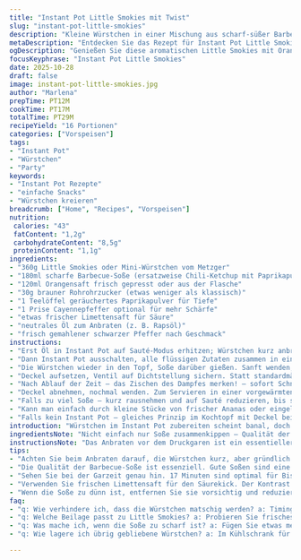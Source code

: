```yaml
---
title: "Instant Pot Little Smokies mit Twist"
slug: "instant-pot-little-smokies"
description: "Kleine Würstchen in einer Mischung aus scharf-süßer Barbecue-Soße und Orangensaft, langsam gegart im Instant Pot für zarte Aromen. Abgewandelte Zutaten, um Frische und komplexeren Geschmack zu erzeugen. Garzeit und Reihenfolge angepasst für optimale Konsistenz. Leicht knusprig durch kurzes Anbraten im Anschluss. Wird schnell zum Lieblingsparty-Snack. Kalorienärmere Variante mit weniger Zucker. Perfekt für stressfreies Kochen und unerwartete Gäste. Pflege einfacher Tipps zur Druckregelung und Aromabalance."
metaDescription: "Entdecken Sie das Rezept für Instant Pot Little Smokies mit einem Twist – ein perfekter Party-Snack voller Aromen."
ogDescription: "Genießen Sie diese aromatischen Little Smokies mit Orangensaft und scharfer BBQ-Soße im Instant Pot – eine raffinierte Snack-Idee."
focusKeyphrase: "Instant Pot Little Smokies"
date: 2025-10-28
draft: false
image: instant-pot-little-smokies.jpg
author: "Marlena"
prepTime: PT12M
cookTime: PT17M
totalTime: PT29M
recipeYield: "16 Portionen"
categories: ["Vorspeisen"]
tags:
- "Instant Pot"
- "Würstchen"
- "Party"
keywords:
- "Instant Pot Rezepte"
- "einfache Snacks"
- "Würstchen kreieren"
breadcrumb: ["Home", "Recipes", "Vorspeisen"]
nutrition: 
 calories: "43"
 fatContent: "1,2g"
 carbohydrateContent: "8,5g"
 proteinContent: "1,1g"
ingredients:
- "360g Little Smokies oder Mini-Würstchen vom Metzger"
- "180ml scharfe Barbecue-Soße (ersatzweise Chili-Ketchup mit Paprikapulver)"
- "120ml Orangensaft frisch gepresst oder aus der Flasche"
- "30g brauner Rohrohrzucker (etwas weniger als klassisch)"
- "1 Teelöffel geräuchertes Paprikapulver für Tiefe"
- "1 Prise Cayennepfeffer optional für mehr Schärfe"
- "etwas frischer Limettensaft für Säure"
- "neutrales Öl zum Anbraten (z. B. Rapsöl)"
- "frisch gemahlener schwarzer Pfeffer nach Geschmack"
instructions:
- "Erst Öl in Instant Pot auf Sauté-Modus erhitzen; Würstchen kurz anbraten bis sie Farbe bekommen, nicht durchgaren — das gibt bissige Spannung und Röstaromen."
- "Dann Instant Pot ausschalten, alle flüssigen Zutaten zusammen in einer Schüssel verquirlen: Barbecue-Soße, Orangensaft, Limettensaft und braunen Zucker. Paprikapulver und Cayennepfeffer unterrühren."
- "Die Würstchen wieder in den Topf, Soße darüber gießen. Sanft wenden, bis alle Würstchen gleichmäßig benetzt sind; mit Holzlöffel oder hitzebeständigem Spatel, keine Metallutensilien beim Topfboden."
- "Deckel aufsetzen, Ventil auf Dichtstellung sichern. Statt standardmäßigen 20 Minuten nehme ich lieber 17 Minuten – weniger matschig, mehr Textur. Schnellkochdruck einstellen: High Pressure."
- "Nach Ablauf der Zeit – das Zischen des Dampfes merken! – sofort Schnellablass, damit die Würstchen nicht weiter ziehen und weich werden. Vorsichtig beim Ventil, heiß und mit Dampfexplosionen rechnen."
- "Deckel abnehmen, nochmal wenden. Zum Servieren in einer vorgewärmten Schüssel anrichten. Wer will, kratzt etwas frische Limettenschale drüber für extra Frische."
- "Falls zu viel Soße — kurz rausnehmen und auf Sauté reduzieren, bis sie dicklich und glänzend ist. Passt perfekt als Dip."
- "Kann man einfach durch kleine Stücke von frischer Ananas oder eingelegten Jalapeños ersetzen oder ergänzen. So wird es exotischer und nicht so süß-lastig."
- "Falls kein Instant Pot – gleiches Prinzip im Kochtopf mit Deckel bei niedriger Hitze, gut umrühren und auf leichtes Köcheln achten."
introduction: "Würstchen im Instant Pot zubereiten scheint banal, doch wer nur nach Zeit-Vorgaben kocht, steht oft vor matschigen Resultaten. Ich habe die Garzeiten angepasst, den Geschmack mit Orangensaft und geräuchertem Paprikapulver intensiviert. Kleine Veränderungen verleihen Tiefe, dabei bleibt der Snack saftig, aber mit Biss – nicht pappig oder süß überladen. Das Anbraten vor dem Druckgaren setzt Röstaromen frei, die unerwartet fruchtige Soße bringt Kontrast und Frische. Schnellablass verhindert das Überkochen, auf das manche Küchenfreunde oft verzichten. Keinesfalls unterschätzen: Der Auftritt und die Konsistenz machen den Unterschied bei jedem Partyhit. Kenne das Gefühl, wenn zu weich. Nie wieder ohne meine Anpassungen."
ingredientsNote: "Nicht einfach nur Soße zusammenkippen – Qualität der Barbecue-Soße verändert alles. Statt gekauftem Chili-Ketchup empfehle ich eine mild bis scharf gewürzte Variante mit geräuchertem Paprikapulver, das gibt dieses typische Raucharoma. Orangensaft bringt Lebendigkeit, ersetzt die herkömmliche Ananas, die meist zu süß oder konserviert schmeckt. Brauner Zucker im Rohzustand ist besser als reiner Zucker, gibt tiefe Karamellnoten. Optional eine Prise Cayenne erhöht die Komplexität ohne zu überwältigen. Wer pikant mag, Limettensaft für den Säurekick nicht vergessen. Die Würstchen – frisch vom Metzger sind besser als industriell, die haben mehr Biss und Aroma. Beim Öl bitte neutral wählen, damit es den Geschmack nicht verfälscht."
instructionsNote: "Das Anbraten vor dem Druckgaren ist ein essentieller Schritt, oft unterschätzt. Es entfaltet wunderbare Röstaromen und die Würstchen behalten Struktur. Flüssige Zutaten immer vorher gut vermischen, damit der Zucker sich komplett löst und nicht am Topfboden karamellisiert – Karamell an falscher Stelle lässt das Gerät leuchten und Schreckmomente entstehen. Druck und Zeit kontrollieren, hört beim Display nicht immer auf – wenn die Würstchen blass und schrumpelig aussehen, zu lange. Schnellablass schützt vor Nachgaren. Zu dicke Soße? Herausnehmen und separat reduzieren. Würstchen können leicht altbacken schmecken, wenn Soße zu dünn, deshalb die Konsistenz testen. Variieren mit eingewürzten Extras oder frischen Kräutern macht aus dem einfachen Snack 'was Besonderes'."
tips:
- "Achten Sie beim Anbraten darauf, die Würstchen kurz, aber gründlich zu bräunen. Diese Röstaromen sind entscheidend für den Geschmack. Versuchen Sie es auch einmal, die Würstchen mit einer Mischung aus verschiedenen Ölen zu braten. Ein wenig Kräuteröl kann ein besonderes Aroma verleihen. Nutzen Sie für diesen Schritt ein neutrales Öl — es unterstützt den Eigengeschmack der Zutaten."
- "Die Qualität der Barbecue-Soße ist essenziell. Gute Soßen sind eine Mischung aus würzig und süß. Testen Sie verschiedene Marken oder mischen Sie selbst. Testen Sie das Rezept mit selbst gemachtem Chili-Ketchup mit Paprikapulver. Experimentieren Sie mit verschiedenen Schärfegraden. Sogar frischer Knoblauch oder geräucherte Paprika können interessante Noten hinzufügen. So bleibt Ihr Snack spannend."
- "Sehen Sie bei der Garzeit genau hin. 17 Minuten sind optimal für Biss und Konsistenz. Wenn die Würstchen nach diesen 17 Minuten blass wirken, war dies möglicherweise zu lange. Beachten Sie, dass die Textur die Wahrnehmung von Geschmack beeinflusst. Zu kurze Garzeit? Stellen Sie den Druckgaren-Kreis wieder ein und probieren Sie es erneut, aber vorsichtig."
- "Verwenden Sie frischen Limettensaft für den Säurekick. Der Kontrast ist wichtig, besonders bei süßen Soßen. Sehen Sie, wie die Soße bei der Zugabe von Limettensaft lebendiger wird. Alternativen sind Apfelessig oder Zitronensaft. Diese geben auch eine frische Note. Vergessen Sie nicht, die Zesten für einen zusätzlichen Frischekick bei der Präsentation zu nutzen. Ganz anders, macht jedoch viel aus."
- "Wenn die Soße zu dünn ist, entfernen Sie sie vorsichtig und reduzieren Sie sie auf der Sauté-Stufe. Achten Sie darauf, dass die Hitze mittel bis hoch ist, damit nichts anbrennt. Zu viel Soße ist oft ein Problem, die Lösung einfach: eine kleine Probe auf einer Untertasse testen. Es wird schnell klar, ob der Glanz da ist oder ob es eingespart werden muss. Konsistenz ist alles."
faq:
- "q: Wie verhindere ich, dass die Würstchen matschig werden? a: Timing ist entscheidend, 17 Minuten genau beachten. Nutzen Sie Schnellablass für das beste Resultat. Zu lange? Schwerer bei der Konsistenz."
- "q: Welche Beilage passt zu Little Smokies? a: Probieren Sie frisches Gemüse oder einen scharfen Dip. Anbieter sagen oft, Chips seien ideal. Aber, frisches Brot wäre auch eine Überlegung wert."
- "q: Was mache ich, wenn die Soße zu scharf ist? a: Fügen Sie etwas mehr Orangensaft oder Braunen Zucker hinzu. Wenn noch zu scharf, probieren Sie eine Beilage mit milderem Geschmack. Balancieren ist der Schlüssel."
- "q: Wie lagere ich übrig gebliebene Würstchen? a: Im Kühlschrank für bis zu drei Tage aufbewahren. Oder einfrieren, dann portionsweise mit einer Soße wieder aufwärmen. Schneiden hilft beim Auftauen."

---
```

